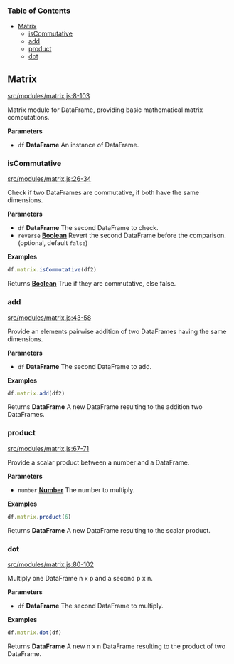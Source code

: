 <!-- Generated by documentation.js. Update this documentation by updating the source code. -->

### Table of Contents

-   [Matrix][1]
    -   [isCommutative][2]
    -   [add][3]
    -   [product][4]
    -   [dot][5]

## Matrix

[src/modules/matrix.js:8-103][6]

Matrix module for DataFrame, providing basic mathematical matrix computations.

**Parameters**

-   `df` **DataFrame** An instance of DataFrame.

### isCommutative

[src/modules/matrix.js:26-34][7]

Check if two DataFrames are commutative, if both have the same dimensions.

**Parameters**

-   `df` **DataFrame** The second DataFrame to check.
-   `reverse` **[Boolean][8]** Revert the second DataFrame before the comparison. (optional, default `false`)

**Examples**

```javascript
df.matrix.isCommutative(df2)
```

Returns **[Boolean][8]** True if they are commutative, else false.

### add

[src/modules/matrix.js:43-58][9]

Provide an elements pairwise addition of two DataFrames having the same dimensions.

**Parameters**

-   `df` **DataFrame** The second DataFrame to add.

**Examples**

```javascript
df.matrix.add(df2)
```

Returns **DataFrame** A new DataFrame resulting to the addition two DataFrames.

### product

[src/modules/matrix.js:67-71][10]

Provide a scalar product between a number and a DataFrame.

**Parameters**

-   `number` **[Number][11]** The number to multiply.

**Examples**

```javascript
df.matrix.product(6)
```

Returns **DataFrame** A new DataFrame resulting to the scalar product.

### dot

[src/modules/matrix.js:80-102][12]

Multiply one DataFrame n x p and a second p x n.

**Parameters**

-   `df` **DataFrame** The second DataFrame to multiply.

**Examples**

```javascript
df.matrix.dot(df)
```

Returns **DataFrame** A new n x n DataFrame resulting to the product of two DataFrame.

[1]: #matrix

[2]: #iscommutative

[3]: #add

[4]: #product

[5]: #dot

[6]: https://git@github.com/:Gmousse/dataframe-js/blob/153117a0ab1dc7e38f78ced97c6a1b6999bb8bd5/src/modules/matrix.js#L8-L103 "Source code on GitHub"

[7]: https://git@github.com/:Gmousse/dataframe-js/blob/153117a0ab1dc7e38f78ced97c6a1b6999bb8bd5/src/modules/matrix.js#L26-L34 "Source code on GitHub"

[8]: https://developer.mozilla.org/docs/Web/JavaScript/Reference/Global_Objects/Boolean

[9]: https://git@github.com/:Gmousse/dataframe-js/blob/153117a0ab1dc7e38f78ced97c6a1b6999bb8bd5/src/modules/matrix.js#L43-L58 "Source code on GitHub"

[10]: https://git@github.com/:Gmousse/dataframe-js/blob/153117a0ab1dc7e38f78ced97c6a1b6999bb8bd5/src/modules/matrix.js#L67-L71 "Source code on GitHub"

[11]: https://developer.mozilla.org/docs/Web/JavaScript/Reference/Global_Objects/Number

[12]: https://git@github.com/:Gmousse/dataframe-js/blob/153117a0ab1dc7e38f78ced97c6a1b6999bb8bd5/src/modules/matrix.js#L80-L102 "Source code on GitHub"

